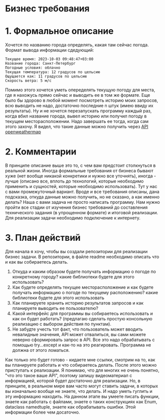 # Бизнес требования
# 1. Формальное описание
Хочется по названию города определять, какая там сейчас погода. Формат вывода информации сдедующий:
```example
Текущее время: 2023-10-03 09:48:47+03:00
Название города: Санкт-Петербург
Погодные условия: облачно
Текущая температура: 12 градусов по цельсию
Ощущается как: 11 градусов по цельсию
Скорость ветра: 5 м/c
```
Помимо этого хочется уметь опеределять текущую погоду для места, где я нахожусь прямо сейчас и выводить ее в том же формате. 
Еще было бы здорово в любой момент посмотреть историю моих запросов, всю выводить не надо, достаточно последние n штук (имею ввиду их результаты).
Ну и не хочется перезапускать программу каждый раз, когда вбил название города, вывел историю или получил погоду в текущем месторасположении. Надо завершать ее тогда, когда сам этого захочу.
Я видел, что такие данные можно получить через [API openweathermap](https://openweathermap.org/current)
# 2. Комментарии
В принципе описание выше это то, с чем вам предстоит столкнуться в реальной жизни. Иногда формальные требования от бизнеса бывают хуже (нет вообще никакой конкретики и нужно все уточнять), иногда - лучше (описано все, вплоть до технологий, которые необходимо применить и сущностей, которые необходимо использовать). Тут у нас с вами промежуточный вариант. Вроде и все требования описаны, дана подсказка, откуда данные можно получить, но не сказано, а как именно делать?
Наша с вами задача не просто написать программу. Нам нужно пройти все стадии от изучения бизнес требований до составления технического задания (в упрощенном формате) и итоговой реализации.
Для реализации задачи необходимо подключение к интернету. 
# 3. План действий
Для начала я хочу, чтобы вы создали репозитории для реализации бизнес задачи. В репозитории, в файле readme необходимо описать что и как вы собираетесь делать.
1) Откуда и каким образом будете получать информацию о погоде по конкретному городу? какие библиотеки будете для этого использовать? 
2) Как будете определять текущее месторасположение и как будете получать информацию о погоде по текущему расположению? какие библиотеки будете для этого использовать
3) Как планируете хранить историю результатов запросов и как планируете выводить ее пользователю?
4) Какой интерфейс для программы вы собираетесь использовать и как он будет работать? (предлагаю сделать простую консольную реализацию с выбором действия по пунктам). 
5) Не забудте учесть тот факт, что пользователь может вводить невалидные значения, API может отвалиться, вы сами можете неверно сформировать запрос в API. Все это надо обрабатывать с помощью try...except и как-то на это реагировать. Программа не должна от этого ломаться.

Как только это будет готово - кидаете мне ссылки, смотрим на то, как вы планируете работать и что собираетесь делать. После этого можно приступать к реализации. 
Я понимаю, что для многих не очень понятно, "что это такое ваше API", поэтому запишу видеоматериал с информацией, которой будет достаточно для реализации. Но, в принципе, в реальном мире вам часто могут ставить задачи, в которых вы изначально вообще не знаете, что делать. И надо уметь гуглить и эту информацию находить. 
На данном этапе вы умеете писать функции, знаете как работать с файлами, знаете о таких конструкциях как Enum, dataclass namedtuple, знаете как обрабатывать ошибки. Этой информации более чем досаточно. 